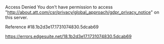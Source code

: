 Access Denied
You don't have permission to access "http://about.att.com/csr/privacy/global_approach/gdpr_privacy_notice" on this server.

Reference #18.1b2d3e17.1731074830.5dcab69

https://errors.edgesuite.net/18.1b2d3e17.1731074830.5dcab69